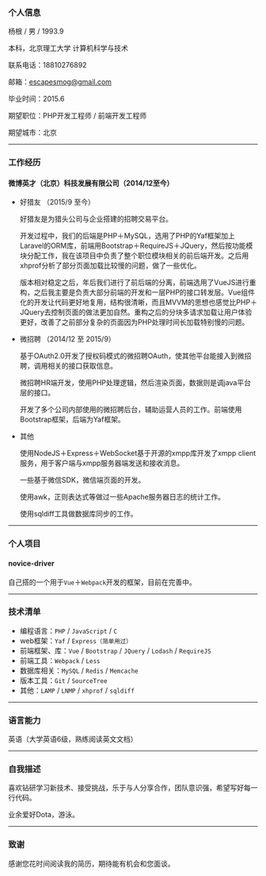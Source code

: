 ### 个人信息

杨根 / 男 / 1993.9

本科，北京理工大学 计算机科学与技术

联系电话：18810276892

邮箱：<escapesmog@gmail.com>

毕业时间：2015.6

期望职位：PHP开发工程师 / 前端开发工程师

期望城市：北京

---

### 工作经历

#### 微博英才（北京）科技发展有限公司（2014/12至今）

 - 好猎友 （2015/9 至今）
    
    好猎友是为猎头公司与企业搭建的招聘交易平台。

    开发过程中，我们的后端是PHP＋MySQL，选用了PHP的Yaf框架加上Laravel的ORM库，前端用Bootstrap＋RequireJS＋JQuery，然后按功能模块分配工作，我在该项目中负责了整个职位模块相关的前后端开发。之后用xhprof分析了部分页面加载比较慢的问题，做了一些优化。

    版本相对稳定之后，年后我们进行了前后端的分离，前端选用了VueJS进行重构，之后我主要是负责大部分前端的开发和一层PHP的接口转发层。Vue组件化的开发让代码更好地复用，结构很清晰，而且MVVM的思想也感觉比PHP＋JQuery去控制页面的做法更加自然。重构之后的分块多请求加载让用户体验更好，改善了之前部分复杂的页面因为PHP处理时间长加载特别慢的问题。

 - 微招聘 （2014/12 至 2015/9）
    
    基于OAuth2.0开发了授权码模式的微招聘OAuth，使其他平台能接入到微招聘，调用相关的接口获取信息。

    微招聘HR端开发，使用PHP处理逻辑，然后渲染页面，数据则是调java平台层的接口。
    
    开发了多个公司内部使用的微招聘后台，辅助运营人员的工作。前端使用Bootstrap框架，后端为Yaf框架。

 - 其他
    
    使用NodeJS＋Express＋WebSocket基于开源的xmpp库开发了xmpp client服务，用于客户端与xmpp服务器端发送和接收消息。

    一些基于微信SDK，微信端页面的开发。
    
    使用awk，正则表达式等做过一些Apache服务器日志的统计工作。
    
    使用sqldiff工具做数据库同步的工作。
    
---

### 个人项目

#### novice-driver
自己搭的一个用于`Vue`＋`Webpack`开发的框架，目前在完善中。

---

### 技术清单

 - 编程语言：`PHP` / `JavaScript` / `C`
 - web框架：`Yaf` / `Express（简单用过）`
 - 前端框架、库：`Vue` / `Bootstrap` / `JQuery` / `Lodash` / `RequireJS` 
 - 前端工具：`Webpack` / `Less` 
 - 数据库相关：`MySQL` / `Redis` / `Memcache` 
 - 版本工具：`Git` / `SourceTree` 
 - 其他：`LAMP` / `LNMP` / `xhprof` / `sqldiff` 

---

### 语言能力

英语（大学英语6级，熟练阅读英文文档）

---

### 自我描述

喜欢钻研学习新技术、接受挑战，乐于与人分享合作，团队意识强，希望写好每一行代码。

业余爱好Dota，游泳。

---

### 致谢

感谢您花时间阅读我的简历，期待能有机会和您面谈。
